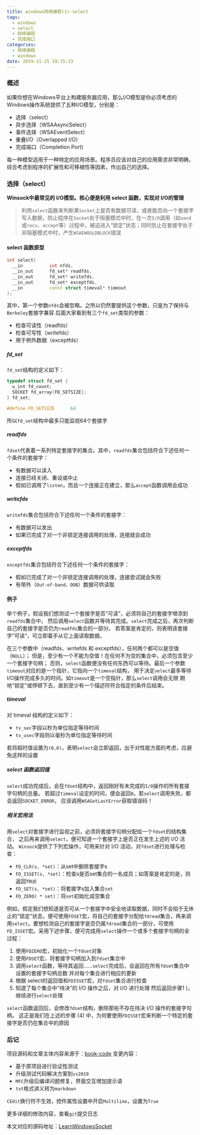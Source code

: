 ```yaml
---
title: windows网络编程(1)-select
tags:
  - windows
  - select
  - 网络编程
  - 完成端口
categories:
  - 网络编程
  - windows
date: 2019-11-25 19:15:13
---
```

### 概述

如果你想在Windows平台上构建服务器应用，那么I/O模型是你必须考虑的
Windows操作系统提供了五种I/O模型，分别是：

* 选择（select）
* 异步选择（WSAAsyncSelect）
* 事件选择（WSAEventSelect）
* 重叠I/O（Overlapped I/O）
* 完成端口（Completion Port) 

每一种模型适用于一种特定的应用场景。程序员应该对自己的应用需求非常明确，综合考虑到程序的扩展性和可移植性等因素，作出自己的选择。

### 选择（select）

**Winsock中最常见的 I/O模型。核心便是利用 select 函数，实现对 I/O的管理**

>利用`select`函数来判断某`Socket`上是否有数据可读，或者能否向一个套接字写入数据，防止程序在`Socket`处于阻塞模式中时，在一次`I/O`调用（如`send`或`recv`、`accept`等）过程中，被迫进入“锁定”状态；同时防止在套接字处于非阻塞模式中时，产生`WSAEWOULDBLOCK`错误

#### select 函数原型
```c++
int select(
  __in          int nfds,
  __in_out      fd_set* readfds,
  __in_out      fd_set* writefds,
  __in_out      fd_set* exceptfds,
  __in          const struct timeval* timeout
);
```

其中，第一个参数`nfds`会被忽略。之所以仍然要提供这个参数，只是为了保持与`Berkeley`套接字兼容
后面大家看到有三个`fd_set`类型的参数：

* 检查可读性（readfds）
* 检查可写性（writefds）
* 用于例外数据（exceptfds）

<!-- more -->

##### fd_set

`fd_set`结构的定义如下：
```c++
typedef struct fd_set {
  u_int fd_count;
  SOCKET fd_array[FD_SETSIZE];
} fd_set;

#define FD_SETSIZE      64
```

所以`fd_set`结构中最多只能监视64个套接字

##### readfds

`fdset`代表着一系列特定套接字的集合。其中，`readfds`集合包括符合下述任何一个条件的套接字：

* 有数据可以读入
* 连接已经关闭、重设或中止
* 假如已调用了`listen`，而且一个连接正在建立，那么`accept`函数调用会成功

##### writefds

`writefds`集合包括符合下述任何一个条件的套接字：

* 有数据可以发出
* 如果已完成了对一个非锁定连接调用的处理，连接就会成功

##### exceptfds

`exceptfds`集合包括符合下述任何一个条件的套接字：
* 假如已完成了对一个非锁定连接调用的处理，连接尝试就会失败
* 有带外（`Out-of-band，OOB`）数据可供读取

#### 例子

举个例子，假设我们想测试一个套接字是否“可读”，必须将自己的套接字增添到`readfds`集合中，
然后调用`select`函数并等待其完成。`select`完成之后，再次判断自己的套接字是否仍为`readfds`集合的一部分。
若答案是肯定的，则表明该套接字“可读”，可立即着手从它上面读取数据。

在三个参数中（readfds、writefds 和 exceptfds），任何两个都可以是空值（`NULL`）；
但是，至少有一个不能为空值！在任何不为空的集合中，必须包含至少一个套接字句柄；
否则，`select`函数便没有任何东西可以等待。最后一个参数`timeout`对应的是一个指针，它指向一个`timeval`结构，
用于决定`select`最多等待 I/O操作完成多久的时间。如`timeout`是一个空指针，那么`select`调用会无限
期地“锁定”或停顿下去，直到至少有一个描述符符合指定的条件后结束。

##### timeval

对 timeval 结构的定义如下：

* `tv_sec`字段以秒为单位指定等待时间
* `tv_usec`字段则以毫秒为单位指定等待时间

若将超时值设置为`(0,0)`，表明`select`会立即返回，出于对性能方面的考虑，应避免这样的设置

##### select 函数返回值

`select`成功完成后，会在`fdset`结构中，返回刚好有未完成的`I/O`操作的所有套接字句柄的总量。
若超过`timeval`设定的时间，便会返回`0`。若`select`调用失败，都会返回`SOCKET_ERROR`，
应该调用`WSAGetLastError`获取错误码！

##### 相关宏用法

用`select`对套接字进行监视之前，必须将套接字句柄分配给一个`fdset`的结构集合，
之后再来调用`select`，便可知道一个套接字上是否正在发生上述的 I/O 活动。
`Winsock`提供了下列宏操作，可用来针对 I/O 活动，对`fdset`进行处理与检查：

* `FD_CLR(s, *set)`：从set中删除套接字s
* `FD_ISSET(s, *set)`：检查s是否set集合的一名成员；如答案是肯定的是，则返回`TRUE`
* `FD_SET(s, *set)`：将套接字s加入集合`set`
* `FD_ZERO( * set)`：将`set`初始化成空集合

例如，假定我们想知道是否可从一个套接字中安全地读取数据，同时不会陷于无休止的“锁定”状态，便可使用`FDSET`宏，将自己的套接字分配给`fdread`集合，再来调用`select`。要想检测自己的套接字是否仍属`fdread`集合的一部分，可使用`FD_ISSET`宏。采用下述步骤，便可完成用`select`操作一个或多个套接字句柄的全过程：
1) 使用`FDZERO`宏，初始化一个`fdset`对象
2) 使用`FDSET`宏，将套接字句柄加入到`fdset`集合中
3) 调用`select`函数，等待其返回……`select`完成后，会返回在所有`fdset`集合中设置的套接字句柄总数
并对每个集合进行相应的更新
4) 根据 select的返回值和`FDISSET`宏，对`fdset`集合进行检查
5) 知道了每个集合中“待决”的 I/O 操作之后，对 I/O 进行处理
然后返回步骤1 )，继续进行`select`处理

`select`函数返回后，会修改`fdset`结构，删除那些不存在待决 I/O 操作的套接字句柄。
这正是我们在上述的步骤 (4) 中，为何要使用`FDISSET`宏来判断一个特定的套接字是否仍在集合中的原因

### 后记

项目源码和文章主体内容来源于：[book-code](https://github.com/wyrover/book-code/tree/master/IOCP%E5%AE%8C%E6%88%90%E7%AB%AF%E5%8F%A3)
变更内容：

- 基于原项目进行验证性测试
- 升级测试代码解决方案到`vs2019`
- `MFC`升级后编译问题修复，界面交互增加提示语
- `txt`格式讲义转为`markdown`

`CEdit`换行符不生效，控件属性设置中开启`Multiline`，设置为`True`

更多详细的修改内容，查看`git`提交日志

本文对应的源码地址：[LearnWindowsSocket](https://github.com/xiangtianlong/LearnWindowsSocket)